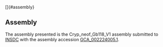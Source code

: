 []{#assembly}

Assembly
--------

The assembly presented is the Cryp\_neof\_Gb118\_V1 assembly submitted
to [INSDC](http://www.insdc.org) with the assembly accession
[GCA\_002224005.1](http://www.ebi.ac.uk/ena/data/view/GCA_002224005.1).
